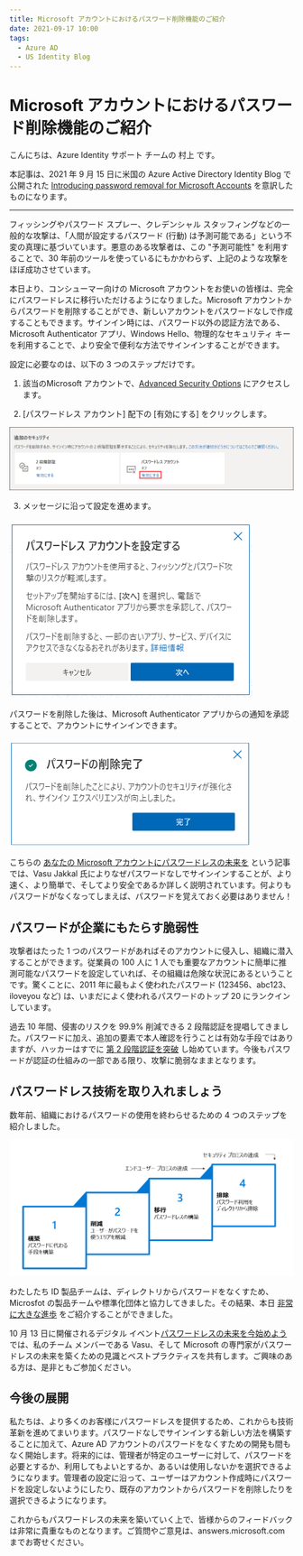 ```yaml
---
title: Microsoft アカウントにおけるパスワード削除機能のご紹介
date: 2021-09-17 10:00
tags:
  - Azure AD
  - US Identity Blog
---
```


# Microsoft アカウントにおけるパスワード削除機能のご紹介

こんにちは、Azure Identity サポート チームの 村上 です。

本記事は、2021 年 9 月 15 日に米国の Azure Active Directory Identity Blog で公開された [Introducing password removal for Microsoft Accounts](https://techcommunity.microsoft.com/t5/azure-active-directory-identity/introducing-password-removal-for-microsoft-accounts/ba-p/2747280) を意訳したものになります。

---

フィッシングやパスワード スプレー、クレデンシャル スタッフィングなどの一般的な攻撃は、「人間が設定するパスワード (行動) は予測可能である」という不変の真理に基づいています。悪意のある攻撃者は、この "予測可能性" を利用することで、30 年前のツールを使っているにもかかわらず、上記のような攻撃をほぼ成功させています。

本日より、コンシューマー向けの Microsoft アカウントをお使いの皆様は、完全にパスワードレスに移行いただけるようになりました。Microsoft アカウントからパスワードを削除することができ、新しいアカウントをパスワードなしで作成することもできます。サインイン時には、パスワード以外の認証方法である、Microsoft Authenticator アプリ、Windows Hello、物理的なセキュリティ キーを利用することで、より安全で便利な方法でサインインすることができます。

設定に必要なのは、以下の 3 つのステップだけです。

1. 該当のMicrosoft アカウントで、[Advanced Security Options](https://account.live.com/proofs/manage/additional) にアクセスします。

2. [パスワードレス アカウント] 配下の [有効にする] をクリックします。

![](./introducing-password-removal-for-microsoft-accounts/PasswordlessSetting01.PNG)

3. メッセージに沿って設定を進めます。

![](./introducing-password-removal-for-microsoft-accounts/PasswordlessSetting02.PNG)

パスワードを削除した後は、Microsoft Authenticator アプリからの通知を承認することで、アカウントにサインインできます。

![](./introducing-password-removal-for-microsoft-accounts/PasswordlessSetting03.PNG)

こちらの [あなたの Microsoft アカウントにパスワードレスの未来を](https://www.microsoft.com/security/blog/2021/09/15/the-passwordless-future-is-here-for-your-microsoft-account/) という記事では、Vasu Jakkal 氏によりなぜパスワードなしでサインインすることが、より速く、より簡単で、そしてより安全であるか詳しく説明されています。何よりもパスワードがなくなってしまえば、パスワードを覚えておく必要はありません！

## パスワードが企業にもたらす脆弱性

攻撃者はたった 1 つのパスワードがあればそのアカウントに侵入し、組織に潜入することができます。従業員の 100 人に 1 人でも重要なアカウントに簡単に推測可能なパスワードを設定していれば、その組織は危険な状況にあるということです。驚くことに、2011 年に最もよく使われたパスワード (123456、abc123、iloveyou など) は、いまだによく使われるパスワードのトップ 20 にランクインしています。

過去 10 年間、侵害のリスクを 99.9% 削減できる 2 段階認証を提唱してきました。パスワードに加え、追加の要素で本人確認を行うことは有効な手段ではありますが、ハッカーはすでに [第 2 段階認証を突破](https://jpazureid.github.io/blog/azure-active-directory/all-your-creds-are-belong-to-us/) し始めています。今後もパスワードが認証の仕組みの一部である限り、攻撃に脆弱なままとなります。

## パスワードレス技術を取り入れましょう

数年前、組織におけるパスワードの使用を終わらせるための 4 つのステップを紹介しました。

![](./introducing-password-removal-for-microsoft-accounts/Passwordless04.PNG)

わたしたち ID 製品チームは、ディレクトリからパスワードをなくすため、Microsfot の製品チームや標準化団体と協力してきました。その結果、本日 [非常に大きな進歩](https://www.microsoft.com/security/blog/2020/12/17/a-breakthrough-year-for-passwordless-technology/) をご紹介することができました。 

10 月 13 日に開催されるデジタル イベント[パスワードレスの未来を今始めよう](https://passwordlessfuturedigitalevent.eventcore.com/auth/login?ocid=AID3037729_QSG_542099) では、私のチーム メンバーである Vasu、そして Microsoft の専門家がパスワードレスの未来を築くための見識とベストプラクティスを共有します。ご興味のある方は、是非ともご参加ください。

## 今後の展開

私たちは、より多くのお客様にパスワードレスを提供するため、これからも技術革新を進めてまいります。パスワードなしでサインインする新しい方法を構築することに加えて、Azure AD アカウントのパスワードをなくすための開発も間もなく開始します。将来的には、管理者が特定のユーザーに対して、パスワードを必要とするか、利用してもよいとするか、あるいは使用しないかを選択できるようになります。管理者の設定に沿って、ユーザーはアカウント作成時にパスワードを設定しないようにしたり、既存のアカウントからパスワードを削除したりを選択できるようになります。

これからもパスワードレスの未来を築いていく上で、皆様からのフィードバックは非常に貴重なものとなります。ご質問やご意見は、answers.microsoft.com までお寄せください。
